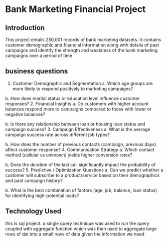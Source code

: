 # Bank Marketing Financial Project
## Introduction
This project entails 250,001 records of bank marketing datasets. It contains customer demographic and financial information
along with details of past campaigns and identify the strength and weakness of the bank marketing campaigns over a period of time
## business questions
1.	Customer Demographic and Segmentation
a.	Which age groups are more likely to respond positively to marketing campaigns?

b.	How does marital status or education level influence customer responses?
2.	Financial Insights
a.	Do customers with higher account balances respond more to campaigns compared to those with lower or negative balances?  

b.	Is there any relationship between loan or housing loan status and campaign success?
3.	Campaign Effectiveness
a.	What is the average campaign success rate across different job types?  

b.	How does the number of previous contacts (campaign, previous days) affect customer response?
4.	Communication Strategy
a.	Which contact method (cellular vs unknown) yields higher conversion rates?

b.	Does the duration of the last call significantly impact the probability of success?
5.	Predictive / Optimization Questions
a.	Can we predict whether a customer will subscribe to a product/service based on their demographics and past campaign history?

b.	What is the best combination of factors (age, job, balance, loan status) for identifying high-potential leads?

## Technology Used
this is sql project. a single query technique was used to run the query coupled with aggregate function which was then used to aggregate large rows of dat
into a small rows of data given the information we need

